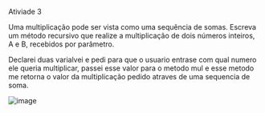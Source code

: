 Ativiade 3

Uma multiplicação pode ser vista como uma sequência de somas. Escreva um método recursivo que realize a multiplicação de dois números inteiros, A e B, recebidos por parâmetro.

Declarei duas varialvei e pedi para que o usuario entrase com qual numero ele queria multiplicar, passei esse valor para o metodo mul e esse metodo me retorna o valor da multiplicação pedido atraves de uma sequencia de soma.

![image](https://user-images.githubusercontent.com/54037849/187041150-8e7f91b7-0e55-4619-9b17-049762b0ec7e.png)
